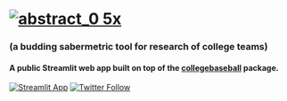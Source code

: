 # [![abstract_0 5x](https://user-images.githubusercontent.com/33358095/160667201-a78021e3-8fa1-4149-b634-e543017f772f.png)](https://nathanblumenfeld-abstract--leaderboards-5e6w0h.streamlitapp.com/)    
### (a budding sabermetric tool for research of college teams)     
#### A public Streamlit web app built on top of the [collegebaseball](https://github.com/nathanblumenfeld/collegebaseball) package.

<!-- badges: start -->
[![Streamlit App](https://static.streamlit.io/badges/streamlit_badge_black_white.svg)](https://share.streamlit.io/nathanblumenfeld/abstract/main/app.py)
[![Twitter Follow](https://img.shields.io/twitter/follow/blumenfeldnate?color=blue&label=%40blumenfeldnate&logo=twitter&style=for-the-badge)](https://twitter.com/blumenfeldnate)

<!-- badges: end -->
